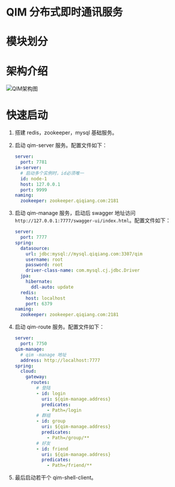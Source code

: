 # QIM 分布式即时通讯服务

# 模块划分

# 架构介绍

![QIM架构图](https://gitee.com/qitea/images/raw/master/img/QIM%E6%9E%B6%E6%9E%84.png)

# 快速启动

1. 搭建 redis，zookeeper，mysql 基础服务。

2. 启动 qim-server 服务。配置文件如下：

   ```yaml
   server:
     port: 7781
   im-server:
     # 启动多个实例时，id必须唯一
     id: node-1
     host: 127.0.0.1
     port: 9999
   naming:
     zookeeper: zookeeper.qiqiang.com:2181
   ```

3. 启动 qim-manage 服务，启动后 swagger 地址访问`http://127.0.0.1:7777/swagger-ui/index.html`。配置文件如下：

   ```yaml
   server:
     port: 7777
   spring:
     datasource:
       url: jdbc:mysql://mysql.qiqiang.com:3307/qim
       username: root
       password: root
       driver-class-name: com.mysql.cj.jdbc.Driver
     jpa:
       hibernate:
         ddl-auto: update
     redis:
       host: localhost
       port: 6379
   naming:
     zookeeper: zookeeper.qiqiang.com:2181
   ```

4. 启动 qim-route 服务。配置文件如下：

   ```yaml
   server:
     port: 7750
   qim-manage:
     # qim -manage 地址
     address: http://localhost:7777
   spring:
     cloud:
       gateway:
         routes:
           # 登陆
           - id: login
             uri: ${qim-manage.address}
             predicates:
               - Path=/login
           # 群组
           - id: group
             uri: ${qim-manage.address}
             predicates:
               - Path=/group/**
           # 好友
           - id: friend
             uri: ${qim-manage.address}
             predicates:
               - Path=/friend/**
   ```

5. 最后启动若干个 qim-shell-client。

   